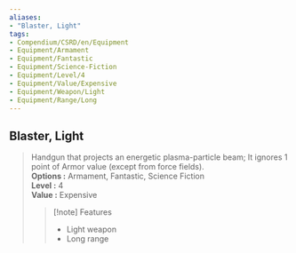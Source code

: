```yaml
---
aliases:
- "Blaster, Light"
tags:
- Compendium/CSRD/en/Equipment
- Equipment/Armament
- Equipment/Fantastic
- Equipment/Science-Fiction
- Equipment/Level/4
- Equipment/Value/Expensive
- Equipment/Weapon/Light
- Equipment/Range/Long
---
```


  
## Blaster, Light  
  
>Handgun that projects an energetic plasma-particle beam; It ignores 1 point of Armor value (except from force fields).  
> **Options :** Armament, Fantastic, Science Fiction  
> **Level :** 4  
> **Value :** Expensive  
>>[!note] Features  
>> - Light weapon  
>> - Long range